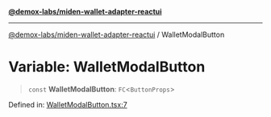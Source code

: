 [**@demox-labs/miden-wallet-adapter-reactui**](../README.md)

***

[@demox-labs/miden-wallet-adapter-reactui](../globals.md) / WalletModalButton

# Variable: WalletModalButton

> `const` **WalletModalButton**: `FC`\<`ButtonProps`\>

Defined in: [WalletModalButton.tsx:7](https://github.com/demox-labs/miden-wallet-adapter/blob/945eae693dfd04e72f79c45431d1d0335907d921/packages/ui/src/WalletModalButton.tsx#L7)
